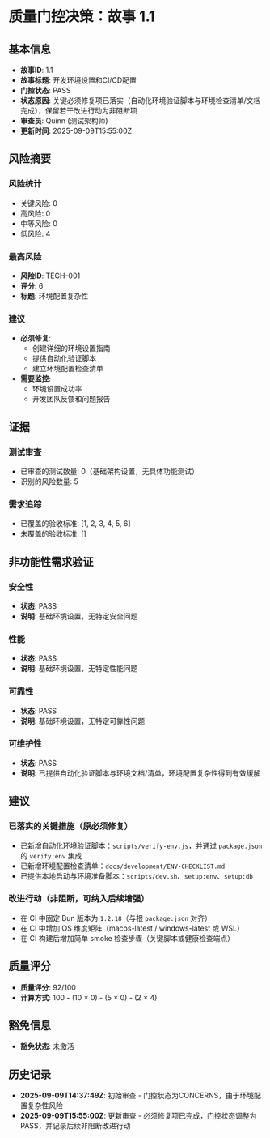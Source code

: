 # 质量门控决策：故事 1.1

## 基本信息

- **故事ID**: 1.1
- **故事标题**: 开发环境设置和CI/CD配置
- **门控状态**: PASS
- **状态原因**: 关键必须修复项已落实（自动化环境验证脚本与环境检查清单/文档完成），保留若干改进行动为非阻断项
- **审查员**: Quinn (测试架构师)
- **更新时间**: 2025-09-09T15:55:00Z

## 风险摘要

### 风险统计

- 关键风险: 0
- 高风险: 0
- 中等风险: 0
- 低风险: 4

### 最高风险

- **风险ID**: TECH-001
- **评分**: 6
- **标题**: 环境配置复杂性

### 建议

- **必须修复**:
  - 创建详细的环境设置指南
  - 提供自动化验证脚本
  - 建立环境配置检查清单
- **需要监控**:
  - 环境设置成功率
  - 开发团队反馈和问题报告

## 证据

### 测试审查

- 已审查的测试数量: 0（基础架构设置，无具体功能测试）
- 识别的风险数量: 5

### 需求追踪

- 已覆盖的验收标准: [1, 2, 3, 4, 5, 6]
- 未覆盖的验收标准: []

## 非功能性需求验证

### 安全性

- **状态**: PASS
- **说明**: 基础环境设置，无特定安全问题

### 性能

- **状态**: PASS
- **说明**: 基础环境设置，无特定性能问题

### 可靠性

- **状态**: PASS
- **说明**: 基础环境设置，无特定可靠性问题

### 可维护性

- **状态**: PASS
- **说明**: 已提供自动化验证脚本与环境文档/清单，环境配置复杂性得到有效缓解

## 建议

### 已落实的关键措施（原必须修复）

- 已新增自动化环境验证脚本：`scripts/verify-env.js`，并通过 `package.json` 的 `verify:env` 集成
- 已新增环境配置检查清单：`docs/development/ENV-CHECKLIST.md`
- 已提供本地启动与环境准备脚本：`scripts/dev.sh`、`setup:env`、`setup:db`

### 改进行动（非阻断，可纳入后续增强）

- 在 CI 中固定 Bun 版本为 `1.2.18`（与根 `package.json` 对齐）
- 在 CI 中增加 OS 维度矩阵（macos-latest / windows-latest 或 WSL）
- 在 CI 构建后增加简单 smoke 检查步骤（关键脚本或健康检查端点）

## 质量评分

- **质量评分**: 92/100
- **计算方式**: 100 - (10 × 0) - (5 × 0) - (2 × 4)

## 豁免信息

- **豁免状态**: 未激活

## 历史记录

- **2025-09-09T14:37:49Z**: 初始审查 - 门控状态为CONCERNS，由于环境配置复杂性风险
- **2025-09-09T15:55:00Z**: 更新审查 - 必须修复项已完成，门控状态调整为 PASS，并记录后续非阻断改进行动
